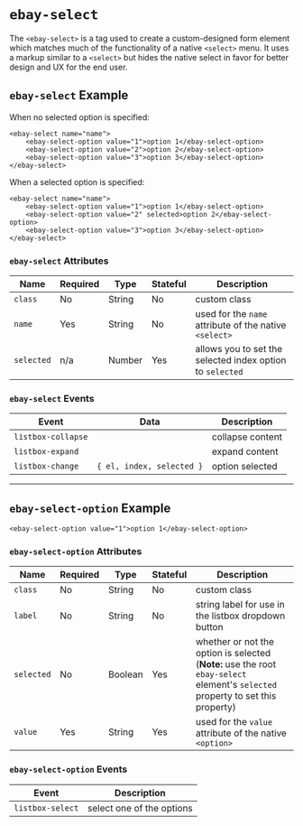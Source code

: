 # `ebay-select`

The `<ebay-select>` is a tag used to create a custom-designed form element which matches much of the functionality of a native `<select>` menu. It uses a markup similar to a `<select>` but hides the native select in favor for better design and UX for the end user.

## `ebay-select` Example

When no selected option is specified:

```marko
<ebay-select name="name">
    <ebay-select-option value="1">option 1</ebay-select-option>
    <ebay-select-option value="2">option 2</ebay-select-option>
    <ebay-select-option value="3">option 3</ebay-select-option>
</ebay-select>
```

When a selected option is specified:

```marko
<ebay-select name="name">
    <ebay-select-option value="1">option 1</ebay-select-option>
    <ebay-select-option value="2" selected>option 2</ebay-select-option>
    <ebay-select-option value="3">option 3</ebay-select-option>
</ebay-select>
```

### `ebay-select` Attributes

Name | Required | Type | Stateful | Description
--- | --- | --- | --- | ---
`class` | No | String | No | custom class
`name` | Yes | String | No | used for the `name` attribute of the native `<select>`
`selected` | n/a | Number | Yes | allows you to set the selected index option to `selected`

### `ebay-select` Events

Event | Data |  Description
--- | --- | ---
`listbox-collapse` | | collapse content
`listbox-expand` | | expand content
`listbox-change` | `{ el, index, selected }` | option selected

---

## `ebay-select-option` Example

```marko
<ebay-select-option value="1">option 1</ebay-select-option>
```

### `ebay-select-option` Attributes

Name | Required | Type | Stateful | Description
--- | --- | --- | --- | ---
`class` | No | String | No | custom class
`label` | No | String | No | string label for use in the listbox dropdown button
`selected` | No | Boolean | Yes | whether or not the option is selected (**Note:** use the root `ebay-select` element's `selected` property to set this property)
`value` | Yes | String | Yes | used for the `value` attribute of the native `<option>`

### `ebay-select-option` Events

Event | Description
--- | ---
`listbox-select` | select one of the options
